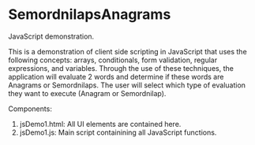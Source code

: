 # SemordnilapsAnagrams
JavaScript demonstration.

This is a demonstration of client side scripting in JavaScript that uses the following concepts: arrays, conditionals, form validation, regular expressions, and variables. Through the use of these techniques, the application will evaluate 2 words and determine if these words are Anagrams or Semordnilaps. The user will select which type of evaluation they want to execute (Anagram or Semordnilap).

Components:
1. jsDemo1.html: All UI elements are contained here.
2. jsDemo1.js: Main script containining all JavaScript functions.
